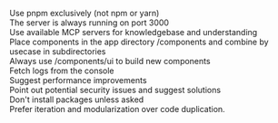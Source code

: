 Use pnpm exclusively (not npm or yarn)  
The server is always running on port 3000  
Use available MCP servers for knowledgebase and understanding  
Place components in the app directory /components and combine by usecase in subdirectories  
Always use /components/ui to build new components  
Fetch logs from the console  
Suggest performance improvements  
Point out potential security issues and suggest solutions  
Don't install packages unless asked  
Prefer iteration and modularization over code duplication.
